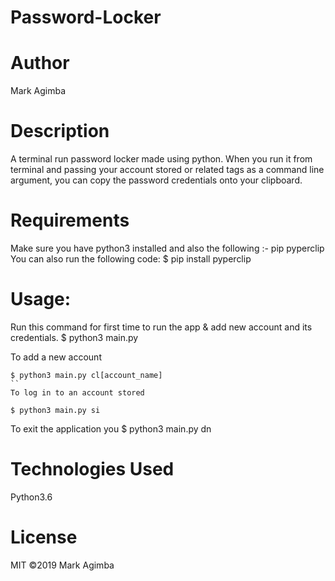 # Password-Locker

# Author
Mark Agimba

# Description
A terminal run password locker made using python. When you run it from terminal and passing your account stored or related tags as a command line argument, you can copy the password credentials onto your clipboard.

# Requirements
Make sure you have python3 installed and also the following :-
 pip
 pyperclip
You can also run the following code:
$ pip install pyperclip

# Usage:  
Run this command for first time to run the app & add new account and its credentials.
$ python3 main.py

To add a new account
```
$ python3 main.py cl[account_name]
``
To log in to an account stored

$ python3 main.py si
```
To exit the application you
$ python3 main.py dn

# Technologies Used
Python3.6

# License
MIT ©2019 Mark Agimba
